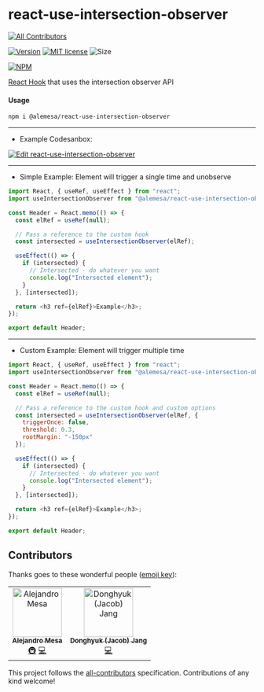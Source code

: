 # react-use-intersection-observer

[![All Contributors](https://img.shields.io/badge/all_contributors-2-orange.svg?style=flat-square)](#contributors)

[![Version](https://badge.fury.io/js/%40alemesa%2Freact-use-intersection-observer.svg)](https://badge.fury.io/js/%40alemesa%2Freact-use-intersection-observer)
[![MIT license](http://img.shields.io/badge/license-MIT-brightgreen.svg)](http://opensource.org/licenses/MIT)
![Size](https://img.shields.io/bundlephobia/min/@alemesa/react-use-intersection-observer.svg)

[![NPM](https://nodeico.herokuapp.com/@alemesa/react-use-intersection-observer.svg)](https://npmjs.com/package/@alemesa/react-use-intersection-observer)

[React Hook](https://reactjs.org/docs/hooks-intro.html) that uses the intersection observer API

#### Usage

```bash
npm i @alemesa/react-use-intersection-observer
```

---

- Example Codesanbox:

[![Edit react-use-intersection-observer](https://codesandbox.io/static/img/play-codesandbox.svg)](https://codesandbox.io/s/smoosh-wave-4ojbk?fontsize=14)

---

- Simple Example:
  Element will trigger a single time and unobserve

```javascript
import React, { useRef, useEffect } from "react";
import useIntersectionObserver from "@alemesa/react-use-intersection-observer";

const Header = React.memo(() => {
  const elRef = useRef(null);

  // Pass a reference to the custom hook
  const intersected = useIntersectionObserver(elRef);

  useEffect(() => {
    if (intersected) {
      // Intersected - do whatever you want
      console.log("Intersected element");
    }
  }, [intersected]);

  return <h3 ref={elRef}>Example</h3>;
});

export default Header;
```

---

- Custom Example:
  Element will trigger multiple time

```javascript
import React, { useRef, useEffect } from "react";
import useIntersectionObserver from "@alemesa/react-use-intersection-observer";

const Header = React.memo(() => {
  const elRef = useRef(null);

  // Pass a reference to the custom hook and custom options
  const intersected = useIntersectionObserver(elRef, {
    triggerOnce: false,
    threshold: 0.3,
    rootMargin: "-150px"
  });

  useEffect(() => {
    if (intersected) {
      // Intersected - do whatever you want
      console.log("Intersected element");
    }
  }, [intersected]);

  return <h3 ref={elRef}>Example</h3>;
});

export default Header;
```

## Contributors

Thanks goes to these wonderful people ([emoji key](https://allcontributors.org/docs/en/emoji-key)):

<!-- ALL-CONTRIBUTORS-LIST:START - Do not remove or modify this section -->
<!-- prettier-ignore -->
<table><tr><td align="center"><a href="https://alemesa.com"><img src="https://avatars3.githubusercontent.com/u/14832910?v=4" width="100px;" alt="Alejandro Mesa"/><br /><sub><b>Alejandro Mesa</b></sub></a><br /><a href="#infra-alemesa" title="Infrastructure (Hosting, Build-Tools, etc)">🚇</a> <a href="https://github.com/alemesa/react-use-intersection-observer/commits?author=alemesa" title="Code">💻</a></td><td align="center"><a href="https://github.com/DonghyukJacobJang"><img src="https://avatars2.githubusercontent.com/u/16929537?v=4" width="100px;" alt="Donghyuk (Jacob) Jang"/><br /><sub><b>Donghyuk (Jacob) Jang</b></sub></a><br /><a href="https://github.com/alemesa/react-use-intersection-observer/commits?author=DonghyukJacobJang" title="Code">💻</a></td></tr></table>

<!-- ALL-CONTRIBUTORS-LIST:END -->

This project follows the [all-contributors](https://github.com/all-contributors/all-contributors) specification. Contributions of any kind welcome!
